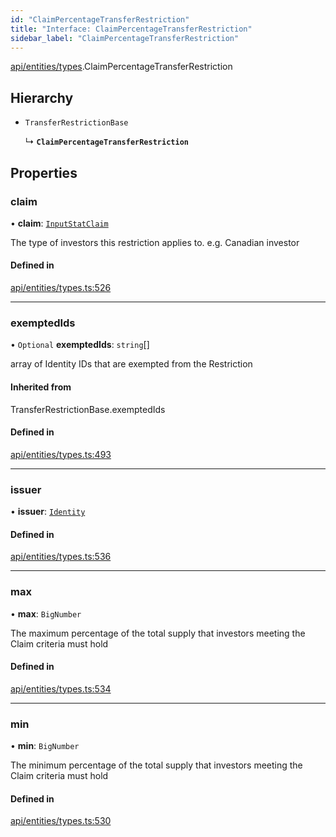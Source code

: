 ```yaml
---
id: "ClaimPercentageTransferRestriction"
title: "Interface: ClaimPercentageTransferRestriction"
sidebar_label: "ClaimPercentageTransferRestriction"
---
```


[api/entities/types](../../../../../modules/API/Entities/Types/Types.md).ClaimPercentageTransferRestriction

## Hierarchy

- `TransferRestrictionBase`

  ↳ **`ClaimPercentageTransferRestriction`**

## Properties

### claim

• **claim**: [`InputStatClaim`](../../../../../modules/API/Entities/Types/Types.md#inputstatclaim)

The type of investors this restriction applies to. e.g. Canadian investor

#### Defined in

[api/entities/types.ts:526](https://github.com/PolymeshAssociation/polymesh-sdk/blob/5b946f904/src/api/entities/types.ts#L526)

___

### exemptedIds

• `Optional` **exemptedIds**: `string`[]

array of Identity IDs that are exempted from the Restriction

#### Inherited from

TransferRestrictionBase.exemptedIds

#### Defined in

[api/entities/types.ts:493](https://github.com/PolymeshAssociation/polymesh-sdk/blob/5b946f904/src/api/entities/types.ts#L493)

___

### issuer

• **issuer**: [`Identity`](../../../../../classes/API/Entities/Identity/Identity.md)

#### Defined in

[api/entities/types.ts:536](https://github.com/PolymeshAssociation/polymesh-sdk/blob/5b946f904/src/api/entities/types.ts#L536)

___

### max

• **max**: `BigNumber`

The maximum percentage of the total supply that investors meeting the Claim criteria must hold

#### Defined in

[api/entities/types.ts:534](https://github.com/PolymeshAssociation/polymesh-sdk/blob/5b946f904/src/api/entities/types.ts#L534)

___

### min

• **min**: `BigNumber`

The minimum percentage of the total supply that investors meeting the Claim criteria must hold

#### Defined in

[api/entities/types.ts:530](https://github.com/PolymeshAssociation/polymesh-sdk/blob/5b946f904/src/api/entities/types.ts#L530)
